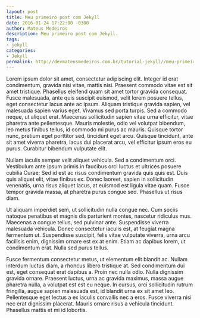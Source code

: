```yaml
---
layout: post
title: Meu primeiro post com Jekyll
date: 2016-01-24 17:22:00 -0300
author: Mateus Medeiros
description: Meu primeiro post com Jekyll.
tags: 
- jekyll
categories:
- Jekyll
permalink: http://devmateusmedeiros.com.br/tutorial-jekyll//meu-primeiro-post-com-jekyll/
---
```


Lorem ipsum dolor sit amet, consectetur adipiscing elit. Integer id erat condimentum, gravida nisi vitae, mattis nisi. Praesent commodo vitae est sit amet tristique. Phasellus eleifend quam sit amet tortor gravida consequat. Fusce malesuada, ante quis suscipit euismod, velit lorem posuere tellus, eget consectetur lacus ante ac ipsum. Aliquam tristique gravida sapien, vel malesuada sapien varius eget. Vivamus sed porta turpis. Sed a commodo neque, ut aliquet erat. Maecenas sollicitudin sapien vitae urna efficitur, vitae pharetra ante pellentesque. Mauris molestie, odio vel volutpat bibendum, leo metus finibus tellus, id commodo mi purus ac mauris. Quisque tortor nunc, pretium eget porttitor sed, tincidunt eget arcu. Quisque tincidunt, ante sit amet viverra pharetra, lacus dui placerat arcu, vel efficitur ipsum eros eu purus. Curabitur bibendum vulputate elit.

Nullam iaculis semper velit aliquet vehicula. Sed a condimentum orci. Vestibulum ante ipsum primis in faucibus orci luctus et ultrices posuere cubilia Curae; Sed id est ac risus condimentum gravida quis quis est. Duis quis aliquet elit, vitae finibus ex. Donec laoreet, sapien in sollicitudin venenatis, urna risus aliquet lacus, at euismod est ligula vitae quam. Fusce tempor gravida massa, at pharetra purus congue sed. Phasellus ut risus diam.

Ut aliquam imperdiet sem, ut sollicitudin nulla congue nec. Cum sociis natoque penatibus et magnis dis parturient montes, nascetur ridiculus mus. Maecenas a congue tellus, sed pulvinar ante. Suspendisse viverra malesuada vehicula. Donec consectetur iaculis est, at feugiat magna fermentum ut. Suspendisse suscipit, felis vitae vulputate viverra, urna arcu facilisis enim, dignissim ornare est ex at enim. Etiam ac dapibus lorem, ut condimentum erat. Nulla sed purus tellus.

Fusce fermentum consectetur metus, ut elementum elit blandit ac. Nullam interdum luctus diam, a rhoncus libero tristique at. Sed condimentum dui est, eget consequat erat dapibus a. Proin nec nulla odio. Nulla dignissim gravida ornare. Praesent luctus, urna ac gravida maximus, massa augue pharetra nulla, a volutpat est est eu neque. In cursus, orci sollicitudin rutrum fringilla, augue sapien malesuada est, id blandit urna ex sit amet leo. Pellentesque eget lectus a ex iaculis convallis nec a eros. Fusce viverra nisi nec erat dignissim placerat. Mauris ornare risus a vehicula tincidunt. Phasellus mattis et mi id lobortis.